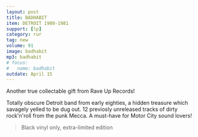 ```yaml
---
layout: post
title: BADHABIT
item: DETROIT 1980-1981
support: [lp]
category: rur
tag: new
volume: 91
image: badhabit
mp3: badhabit
# focus:
#   name: badhabit
outdate: April 15
---
```


Another true collectable gift from Rave Up Records! 

Totally obscure Detroit band from early eighties, a hidden treasure which savagely yelled to be dug out. 12 previosly unreleased tracks of dirty rock'n'roll from the punk Mecca. A must-have for Motor City sound lovers!

> Black vinyl only, extra-limited edition
